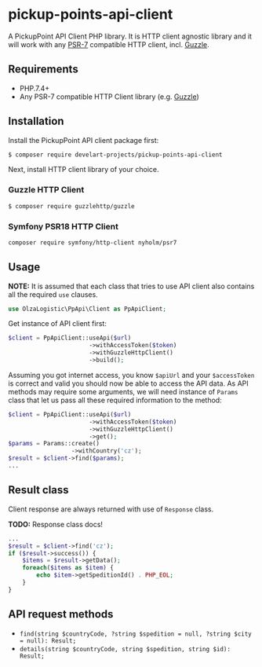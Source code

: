 # pickup-points-api-client

A PickupPoint API Client PHP library. It is HTTP client agnostic library and it will work with
any [PSR-7](https://www.php-fig.org/psr/psr-7/) compatible HTTP client,
incl. [Guzzle](https://guzzlephp.org/).

## Requirements

* PHP.7.4+
* Any PSR-7 compatible HTTP Client library (e.g. [Guzzle](https://guzzlephp.org/))

## Installation

Install the PickupPoint API client package first:

```bash
$ composer require develart-projects/pickup-points-api-client
```

Next, install HTTP client library of your choice.

### Guzzle HTTP Client

```bash
$ composer require guzzlehttp/guzzle
```

### Symfony PSR18 HTTP Client

```bash
composer require symfony/http-client nyholm/psr7
```

## Usage

**NOTE:** It is assumed that each class that tries to use API client also contains all the
required `use` clauses.

```php
use OlzaLogistic\PpApi\Client as PpApiClient;
```

Get instance of API client first:

```php
$client = PpApiClient::useApi($url)
                       ->withAccessToken($token)
                       ->withGuzzleHttpClient()
                       ->build();
```

Assuming you got internet access, you know `$apiUrl` and your `$accessToken` is correct and valid
you should now be able to access the API data. As API methods may require some arguments, we
will need instance of `Params` class that let us pass all these required information to the method:

```php
$client = PpApiClient::useApi($url)
                       ->withAccessToken($token)
                       ->withGuzzleHttpClient()
                       ->get();
$params = Params::create()
                  ->withCountry('cz');
$result = $client->find($params);
...
```

## Result class

Client response are always returned with use of `Response` class. 

**TODO:** Response class docs!

```php
...
$result = $client->find('cz');
if ($result->success()) {
    $items = $result->getData();
    foreach($items as $item) {
        echo $item->getSpeditionId() . PHP_EOL;
    }
}

```

## API request methods

* `find(string $countryCode, ?string $spedition = null, ?string $city = null): Result;`
* `details(string $countryCode, string $spedition, string $id): Result;`
